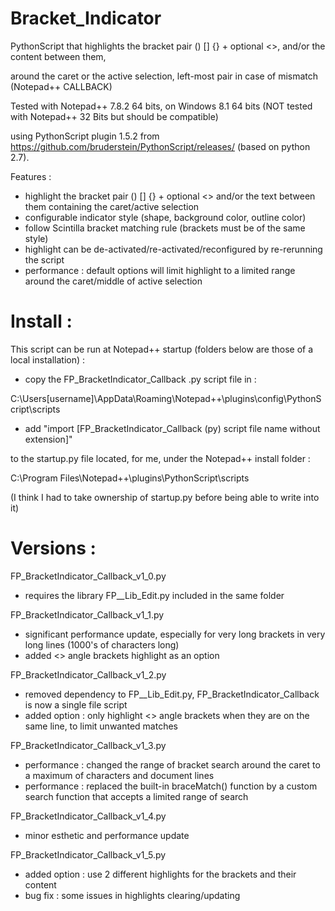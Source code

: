 # Bracket_Indicator

PythonScript that highlights the bracket pair () [] {} + optional <>, and/or the content between them,

around the caret or the active selection, left-most pair in case of mismatch (Notepad++ CALLBACK)

Tested with Notepad++ 7.8.2 64 bits, on Windows 8.1 64 bits (NOT tested with Notepad++ 32 Bits but should be compatible)

using PythonScript plugin 1.5.2 from https://github.com/bruderstein/PythonScript/releases/ (based on python 2.7).


Features :
* highlight the bracket pair () [] {} + optional <> and/or the text between them containing the caret/active selection
* configurable indicator style (shape, background color, outline color)
* follow Scintilla bracket matching rule (brackets must be of the same style)
* highlight can be de-activated/re-activated/reconfigured by re-rerunning the script
* performance : default options will limit highlight to a limited range around the caret/middle of active selection


# Install :

This script can be run at Notepad++ startup (folders below are those of a local installation) : 

* copy the FP_BracketIndicator_Callback .py script file in :

C:\Users\[username]\AppData\Roaming\Notepad++\plugins\config\PythonScript\scripts

* add "import [FP_BracketIndicator_Callback (py) script file name without extension]"

to the startup.py file located, for me, under the Notepad++ install folder :

C:\Program Files\Notepad++\plugins\PythonScript\scripts

(I think I had to take ownership of startup.py before being able to write into it)


# Versions :

FP_BracketIndicator_Callback_v1_0.py
* requires the library FP__Lib_Edit.py included in the same folder

FP_BracketIndicator_Callback_v1_1.py
* significant performance update, especially for very long brackets in very long lines (1000's of characters long)
* added <> angle brackets highlight as an option

FP_BracketIndicator_Callback_v1_2.py
* removed dependency to FP__Lib_Edit.py, FP_BracketIndicator_Callback is now a single file script
* added option : only highlight <> angle brackets when they are on the same line, to limit unwanted matches

FP_BracketIndicator_Callback_v1_3.py
* performance : changed the range of bracket search around the caret to a maximum of characters and document lines
* performance : replaced the built-in braceMatch() function by a custom search function that accepts a limited range of search

FP_BracketIndicator_Callback_v1_4.py
* minor esthetic and performance update

FP_BracketIndicator_Callback_v1_5.py
* added option : use 2 different highlights for the brackets and their content
* bug fix : some issues in highlights clearing/updating
